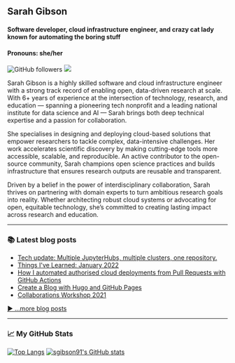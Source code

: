 ## Sarah Gibson
#### Software developer, cloud infrastructure engineer, and crazy cat lady known for automating the boring stuff
#### Pronouns: she/her

![GitHub followers](https://img.shields.io/github/followers/sgibson91?style=social) [![](https://img.shields.io/badge/visit-blog-blueviolet)](https://sgibson91.github.io)

Sarah Gibson is a highly skilled software and cloud infrastructure engineer with a strong track record of enabling open, data-driven research at scale. With 6+ years of experience at the intersection of technology, research, and education — spanning a pioneering tech nonprofit and a leading national institute for data science and AI — Sarah brings both deep technical expertise and a passion for collaboration.

She specialises in designing and deploying cloud-based solutions that empower researchers to tackle complex, data-intensive challenges. Her work accelerates scientific discovery by making cutting-edge tools more accessible, scalable, and reproducible. An active contributor to the open-source community, Sarah champions open science practices and builds infrastructure that ensures research outputs are reusable and transparent.

Driven by a belief in the power of interdisciplinary collaboration, Sarah thrives on partnering with domain experts to turn ambitious research goals into reality. Whether architecting robust cloud systems or advocating for open, equitable technology, she’s committed to creating lasting impact across research and education.

---

### 📚 Latest blog posts
<!-- BLOG-POST-LIST:START -->
- [Tech update: Multiple JupyterHubs, multiple clusters, one repository.](https://sgibson91.github.io/blog/2i2c-ci-cd-improvements/)
- [Things I&#39;ve Learned: January 2022](https://sgibson91.github.io/blog/til-jan22/)
- [How I automated authorised cloud deployments from Pull Requests with GitHub Actions](https://sgibson91.github.io/blog/test-this-pr/)
- [Create a Blog with Hugo and GitHub Pages](https://sgibson91.github.io/blog/hugo-tutorial/)
- [Collaborations Workshop 2021](https://sgibson91.github.io/blog/collabw21/)
<!-- BLOG-POST-LIST:END -->

[▶️ ...more blog posts](https://sgibson91.github.io/blog/)

---

### 📈 My GitHub Stats

[![Top Langs](https://github-readme-stats.vercel.app/api/top-langs/?username=sgibson91&hide=javascript,html,css,scss&theme=onedark)](https://github.com/anuraghazra/github-readme-stats) [![sgibson91's GitHub stats](https://github-readme-stats.vercel.app/api?username=sgibson91&theme=onedark)](https://github.com/anuraghazra/github-readme-stats)
